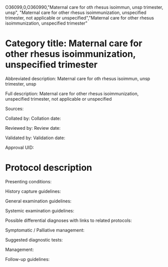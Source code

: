 O36099,0,O360990,"Maternal care for oth rhesus isoimmun, unsp trimester, unsp", "Maternal care for other rhesus isoimmunization, unspecified trimester, not applicable or unspecified","Maternal care for other rhesus isoimmunization, unspecified trimester"
# Category title: Maternal care for other rhesus isoimmunization, unspecified trimester

Abbreviated description: Maternal care for oth rhesus isoimmun, unsp trimester, unsp

Full description: Maternal care for other rhesus isoimmunization, unspecified trimester, not applicable or unspecified

Sources:

Collated by:
Collation date:

Reviewed by:
Review date:

Validated by:
Validation date:

Approval UID:

# Protocol description

Presenting conditions:

History capture guidelines:

General examination guidelines:

Systemic examination guidelines:

Possible differential diagnoses with links to related protocols:

Symptomatic / Palliative management:

Suggested diagnostic tests:

Management:

Follow-up guidelines:
